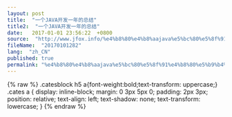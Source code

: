```yaml
---
layout: post
title:  "一个JAVA开发一年的总结"
title2:  "一个JAVA开发一年的总结"
date:   2017-01-01 23:56:22  +0800
source:  "http://www.jfox.info/%e4%b8%80%e4%b8%aajava%e5%bc%80%e5%8f%91%e4%b8%80%e5%b9%b4%e7%9a%84%e6%80%bb%e7%bb%93.html"
fileName:  "20170101282"
lang:  "zh_CN"
published: true
permalink: "%e4%b8%80%e4%b8%aajava%e5%bc%80%e5%8f%91%e4%b8%80%e5%b9%b4%e7%9a%84%e6%80%bb%e7%bb%93.html"
---
```

{% raw %}
.catesblock h5 a{font-weight:bold;text-transform: uppercase;}
.cates a {
display: inline-block;
margin: 0 3px 5px 0;
padding: 2px 3px;
position: relative;
text-align: left;
text-shadow: none;
text-transform: lowercase;
}
{% endraw %}